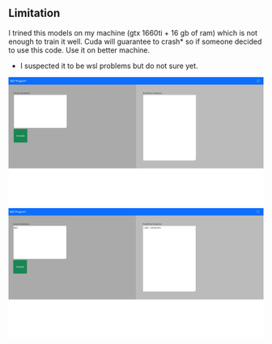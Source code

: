## Limitation
I trined this models on my machine (gtx 1660ti + 16 gb of ram) which is not enough to train it well.
Cuda will guarantee to crash* so if someone decided to use this code. Use it on better machine.

* I suspected it to be wsl problems but do not sure yet.

<img src ='fig/pic1.jpg'>
<img src ='fig/pic2.jpg'>
